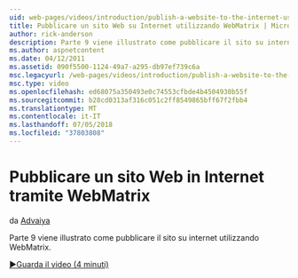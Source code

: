 ```yaml
---
uid: web-pages/videos/introduction/publish-a-website-to-the-internet-using-webmatrix
title: Pubblicare un sito Web su Internet utilizzando WebMatrix | Microsoft Docs
author: rick-anderson
description: Parte 9 viene illustrato come pubblicare il sito su internet utilizzando WebMatrix.
ms.author: aspnetcontent
ms.date: 04/12/2011
ms.assetid: 090f5500-1124-49a7-a295-db97ef739c6a
msc.legacyurl: /web-pages/videos/introduction/publish-a-website-to-the-internet-using-webmatrix
msc.type: video
ms.openlocfilehash: ed68075a350493e0c74553cfbde4b4504930b55f
ms.sourcegitcommit: b28cd0313af316c051c2ff8549865bff67f2fbb4
ms.translationtype: MT
ms.contentlocale: it-IT
ms.lasthandoff: 07/05/2018
ms.locfileid: "37803808"
---
```

<a name="publish-a-website-to-the-internet-using-webmatrix"></a>Pubblicare un sito Web in Internet tramite WebMatrix
====================
da [Advaiya](https://twitter.com/Advaiyasolns)

Parte 9 viene illustrato come pubblicare il sito su internet utilizzando WebMatrix.

[&#9654;Guarda il video (4 minuti)](https://channel9.msdn.com/Blogs/ASP-NET-Site-Videos/publish-a-website-to-the-internet-using-webmatrix)
